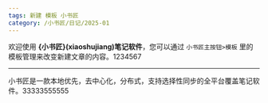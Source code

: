 ```yaml
--- 
tags: 新建 模板 小书匠
category: /小书匠/日记/2025-01
---
```



欢迎使用 **{小书匠}(xiaoshujiang)笔记软件**，您可以通过 `小书匠主按钮>模板` 里的模板管理来改变新建文章的内容。1234567

----------

小书匠是一款本地优先，去中心化，分布式，支持选择性同步的全平台覆盖笔记软件。33333555555